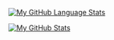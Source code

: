 [![My GitHub Language Stats](https://github-readme-stats.vercel.app/api/top-langs/?username=IAmTheOnion&theme=tokyonight&showicons=true)]()

  [![My GitHub Stats](https://github-readme-codewars-stats.herokuapp.com/api/?username=CooBula&badge&colormode=dark_mode)]()
